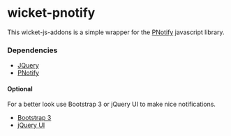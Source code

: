 wicket-pnotify
====================

This wicket-js-addons is a simple wrapper for the [PNotify](http://sciactive.com/pnotify/) javascript library.

### Dependencies

- [JQuery](http://jquery.com/)
- [PNotify](http://sciactive.com/pnotify/)

#### Optional

For a better look use Bootstrap 3 or jQuery UI to make nice notifications.

- [Bootstrap 3](http://getbootstrap.com)
- [jQuery UI](http://http://jqueryui.com)
